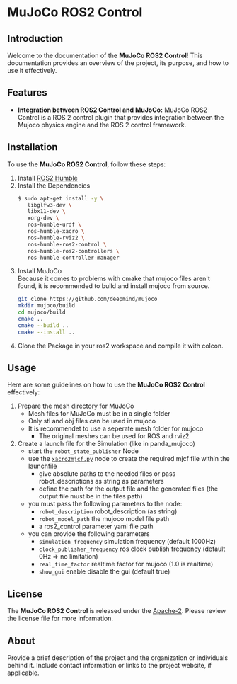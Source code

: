 # MuJoCo ROS2 Control

## Introduction

Welcome to the documentation of the **MuJoCo ROS2 Control**! This documentation provides an overview of the project, its purpose, and how to use it effectively.

## Features

- **Integration between ROS2 Control and MuJoCo:** MuJoCo ROS2 Control is a ROS 2 control plugin that provides integration between the Mujoco physics engine and the ROS 2 control framework.

## Installation

To use the **MuJoCo ROS2 Control**, follow these steps:
1. Install [ROS2 Humble](https://docs.ros.org/en/humble/Installation.html)
2. Install the Dependencies <br />
   ``` bash
   $ sudo apt-get install -y \
      libglfw3-dev \
      libx11-dev \
      xorg-dev \
      ros-humble-urdf \
      ros-humble-xacro \
      ros-humble-rviz2 \
      ros-humble-ros2-control \
      ros-humble-ros2-controllers \
      ros-humble-controller-manager

   ```
3. Install MuJoCo <br />
   Because it comes to problems with cmake that mujoco files aren't found, it is recommended to build and install mujoco from source.
   ``` bash
   git clone https://github.com/deepmind/mujoco
   mkdir mujoco/build
   cd mujoco/build
   cmake ..
   cmake --build ..
   cmake --install ..
   ```
4. Clone the Package in your ros2 workspace and compile it with colcon.

## Usage

Here are some guidelines on how to use the **MuJoCo ROS2 Control** effectively:

1. Prepare the mesh directory for MuJoCo
   - Mesh files for MuJoCo must be in a single folder
   - Only stl and obj files can be used in mujoco
   - It is recommendet to use a seperate mesh folder for mujoco
     - The original meshes can be used for ROS and rviz2
2. Create a launch file for the Simulation (like in panda_mujoco)
   - start the ```robot_state_publisher``` Node
   - use the [```xacro2mjcf.py```](xacro2mjcf_8py.html) node to create the required mjcf file within the launchfile
     - give absolute paths to the needed files or pass robot_descriptions as string as parameters
     - define the path for the output file and the generated files (the output file must be in the files path)
   - you must pass the following parameters to the node:
     - ```robot_description``` robot_description (as string)
     - ```robot_model_path``` the mujoco model file path
     - a ros2_control parameter yaml file path
   - you can provide the following parameters
     - ```simulation_frequency``` simulation frequency (default 1000Hz)
     - ```clock_publisher_frequency``` ros clock publish frequency (default 0Hz => no limitation)
     - ```real_time_factor``` realtime factor for mujoco (1.0 is realtime)
     - ```show_gui``` enable disable the gui (default true)
      
## License

The **MuJoCo ROS2 Control** is released under the [Apache-2](license.md). Please review the license file for more information.

## About

Provide a brief description of the project and the organization or individuals behind it. Include contact information or links to the project website, if applicable.